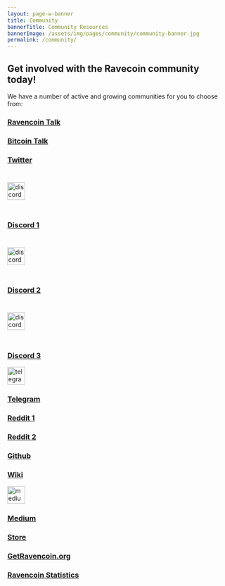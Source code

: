 ```yaml
---
layout: page-w-banner
title: Community
bannerTitle: Community Resources
bannerImage: /assets/img/pages/community/community-banner.jpg
permalink: /community/
---
```


<div class="page-content">
  <div class="wrapper text-center">
    <h2>Get involved with the Ravecoin community today!</h2>
    <p>We have a number of active and growing communities for you to choose from:</p>
    <div class="flex flex-wrap pt-16 pb-32 m-auto" style="max-width: 800px;">
      <div class="w-1/2 sm:w-1/4 mb-8">
        <a href="https://www.ravencointalk.org/" target="_blank">
          <div class="mb-6 py-4 px-5 inline-block rounded-full bg-grey hover:bg-grey-dark">
            <i class="zmdi zmdi-comments text-5xl text-white"></i>
          </div>
        </a>
        <h3><a href="https://www.ravencointalk.org/" target="_blank">Ravencoin Talk</a></h3>
      </div>
      <div class="w-1/2 sm:w-1/4 mb-8">
        <a href="https://bitcointalk.org/index.php?topic=3238497" target="_blank">
          <div class="mb-6 py-4 px-5 inline-block rounded-full bg-grey hover:bg-grey-dark">
            <i class="zmdi zmdi-comments text-5xl text-white"></i>
          </div>
        </a>
        <h3><a href="https://bitcointalk.org/index.php?topic=3238497" target="_blank">Bitcoin Talk</a></h3>
      </div>
      <div class="w-1/2 sm:w-1/4 mb-8">
        <a href="https://twitter.com/ravencoin" target="_blank">
          <div class="mb-6 py-4 px-5 inline-block rounded-full bg-grey hover:bg-grey-dark">
            <i class="zmdi zmdi-twitter text-5xl text-white"></i>
          </div>
        </a>
        <h3><a href="https://twitter.com/ravencoin" target="_blank">Twitter</a></h3>
      </div>
      <div class="w-1/2 sm:w-1/4 mb-8">
        <a href="https://discord.gg/jn6uhur" target="_blank">
          <div class="mb-6 px-5 inline-block rounded-full bg-grey hover:bg-grey-dark" style="padding-top: 1.75em;padding-bottom: 1.75em;">
            <img style="width:40px;" src="{{"/assets/img/pages/community/discord.png"}}" alt="discord 1"/>
          </div>
        </a>
        <h3><a href="https://discord.gg/jn6uhur" target="_blank">Discord 1</a></h3>
      </div>
      <div class="w-1/2 sm:w-1/4 mb-8">
        <a href="https://discord.gg/uh6PrWh" target="_blank">
          <div class="mb-6 px-5 inline-block rounded-full bg-grey hover:bg-grey-dark" style="padding-top: 1.75em;padding-bottom: 1.75em;">
            <img style="width:40px;" src="{{"/assets/img/pages/community/discord.png"}}" alt="discord 2"/>
          </div>
        </a>
        <h3><a href="https://discord.gg/uh6PrWh" target="_blank">Discord 2</a></h3>
      </div>
      <div class="w-1/2 sm:w-1/4 mb-8">
        <a href="https://discord.gg/fVymYST" target="_blank">
          <div class="mb-6 px-5 inline-block rounded-full bg-grey hover:bg-grey-dark" style="padding-top: 1.75em;padding-bottom: 1.75em;">
            <img style="width:40px;" src="{{"/assets/img/pages/community/discord.png"}}" alt="discord 3"/>
          </div>
        </a>
        <h3><a href="https://discord.gg/fVymYST" target="_blank">Discord 3</a></h3>
      </div>
      <div class="w-1/2 sm:w-1/4 mb-8">
        <a href="https://t.me/RavencoinDev" target="_blank">
          <div class="mb-6 py-5 px-5 inline-block rounded-full bg-grey hover:bg-grey-dark">
            <img style="width:40px;" src="{{"/assets/img/pages/community/telegram.png"}}" alt="telegram"/>
          </div>
        </a>
        <h3><a href="https://t.me/RavencoinDev" target="_blank">Telegram</a></h3>
      </div>
      <div class="w-1/2 sm:w-1/4 mb-8">
        <a href="https://www.reddit.com/r/Ravencoin/" target="_blank">
          <div class="mb-6 py-4 px-5 inline-block rounded-full bg-grey hover:bg-grey-dark">
            <i class="zmdi zmdi-reddit text-5xl text-white"></i>
          </div>
        </a>
        <h3><a href="https://www.reddit.com/r/Ravencoin/" target="_blank">Reddit 1</a></h3>
      </div>
      <div class="w-1/2 sm:w-1/4 mb-8">
        <a href="https://www.reddit.com/r/rvn/" target="_blank">
          <div class="mb-6 py-4 px-5 inline-block rounded-full bg-grey hover:bg-grey-dark">
            <i class="zmdi zmdi-reddit text-5xl text-white"></i>
          </div>
        </a>
        <h3><a href="https://www.reddit.com/r/rvn/" target="_blank">Reddit 2</a></h3>
      </div>
      <div class="w-1/2 sm:w-1/4 mb-8">
        <a href="https://github.com/RavenProject/Ravencoin" target="_blank">
          <div class="mb-6 py-4 px-5 inline-block rounded-full bg-grey hover:bg-grey-dark">
            <i class="zmdi zmdi-github text-5xl text-white"></i>
          </div>
        </a>
        <h3><a href="https://github.com/RavenProject/Ravencoin" target="_blank">Github</a></h3>
      </div>
      <div class="w-1/2 sm:w-1/4 mb-8">
        <a href="https://raven.wiki/wiki/Ravencoin_Wiki" target="_blank">
          <div class="mb-6 py-4 px-5 inline-block rounded-full bg-grey hover:bg-grey-dark">
            <i class="zmdi zmdi-wikipedia text-5xl text-white"></i>
          </div>
        </a>
        <h3><a href="https://raven.wiki/wiki/Ravencoin_Wiki" target="_blank">Wiki</a></h3>
      </div>
      <div class="w-1/2 sm:w-1/4 mb-8">
        <a href="https://medium.com/@ravencoin" target="_blank">
          <div class="mb-6 py-6 px-5 inline-block rounded-full bg-grey hover:bg-grey-dark">
            <img style="width:40px;" src="{{"/assets/img/pages/community/medium.png"}}" alt="medium"/>
          </div>
        </a>
        <h3><a href="https://medium.com/@ravencoin" target="_blank">Medium</a></h3>
      </div>
      <div class="w-1/2 sm:w-1/4 mb-8">
        <a href="https://ravencoin.shop/" target="_blank">
          <div class="mb-6 py-4 px-5 inline-block rounded-full bg-grey hover:bg-grey-dark">
            <i class="zmdi zmdi-store text-5xl text-white"></i>
          </div>
        </a>
        <h3><a href="https://ravencoin.shop/" target="_blank">Store</a></h3>
      </div>
      <div class="w-1/2 sm:w-1/4 mb-8">
        <a href="https://getravencoin.org/" target="_blank">
          <div class="mb-6 py-4 px-5 inline-block rounded-full bg-grey hover:bg-grey-dark">
            <i class="zmdi zmdi-comments text-5xl text-white"></i>
          </div>
        </a>
        <h3><a href="https://getravencoin.org/" target="_blank">GetRavencoin.org</a></h3>
      </div>
      <div class="w-1/2 sm:w-1/4 mb-8">
        <a href="https://rvnstats.info/" target="_blank">
          <div class="mb-6 py-4 px-5 inline-block rounded-full bg-grey hover:bg-grey-dark">
            <i class="zmdi zmdi-chart text-5xl text-white"></i>
          </div>
        </a>
        <h3><a href="https://rvnstats.info/" target="_blank">Ravencoin Statistics</a></h3>
      </div>
    </div>
  </div>
</div>

